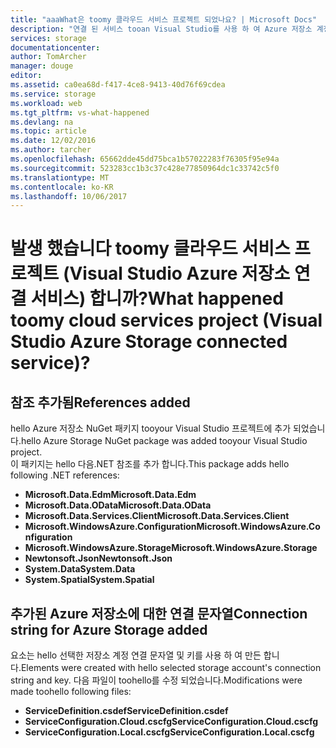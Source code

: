 ```yaml
---
title: "aaaWhat은 toomy 클라우드 서비스 프로젝트 되었나요? | Microsoft Docs"
description: "연결 된 서비스 tooan Visual Studio를 사용 하 여 Azure 저장소 계정을 연결 후 클라우드 서비스 프로젝트에서 결과 설명 합니다."
services: storage
documentationcenter: 
author: TomArcher
manager: douge
editor: 
ms.assetid: ca0ea68d-f417-4ce8-9413-40d76f69cdea
ms.service: storage
ms.workload: web
ms.tgt_pltfrm: vs-what-happened
ms.devlang: na
ms.topic: article
ms.date: 12/02/2016
ms.author: tarcher
ms.openlocfilehash: 65662dde45dd75bca1b57022283f76305f95e94a
ms.sourcegitcommit: 523283cc1b3c37c428e77850964dc1c33742c5f0
ms.translationtype: MT
ms.contentlocale: ko-KR
ms.lasthandoff: 10/06/2017
---
```

# <a name="what-happened-toomy-cloud-services-project-visual-studio-azure-storage-connected-service"></a><span data-ttu-id="7205e-104">발생 했습니다 toomy 클라우드 서비스 프로젝트 (Visual Studio Azure 저장소 연결 서비스) 합니까?</span><span class="sxs-lookup"><span data-stu-id="7205e-104">What happened toomy cloud services project (Visual Studio Azure Storage connected service)?</span></span>
## <a name="references-added"></a><span data-ttu-id="7205e-105">참조 추가됨</span><span class="sxs-lookup"><span data-stu-id="7205e-105">References added</span></span>
<span data-ttu-id="7205e-106">hello Azure 저장소 NuGet 패키지 tooyour Visual Studio 프로젝트에 추가 되었습니다.</span><span class="sxs-lookup"><span data-stu-id="7205e-106">hello Azure Storage NuGet package was added tooyour Visual Studio project.</span></span>  
<span data-ttu-id="7205e-107">이 패키지는 hello 다음.NET 참조를 추가 합니다.</span><span class="sxs-lookup"><span data-stu-id="7205e-107">This package adds hello following .NET references:</span></span>

* <span data-ttu-id="7205e-108">**Microsoft.Data.Edm**</span><span class="sxs-lookup"><span data-stu-id="7205e-108">**Microsoft.Data.Edm**</span></span>
* <span data-ttu-id="7205e-109">**Microsoft.Data.OData**</span><span class="sxs-lookup"><span data-stu-id="7205e-109">**Microsoft.Data.OData**</span></span>
* <span data-ttu-id="7205e-110">**Microsoft.Data.Services.Client**</span><span class="sxs-lookup"><span data-stu-id="7205e-110">**Microsoft.Data.Services.Client**</span></span>
* <span data-ttu-id="7205e-111">**Microsoft.WindowsAzure.Configuration**</span><span class="sxs-lookup"><span data-stu-id="7205e-111">**Microsoft.WindowsAzure.Configuration**</span></span>
* <span data-ttu-id="7205e-112">**Microsoft.WindowsAzure.Storage**</span><span class="sxs-lookup"><span data-stu-id="7205e-112">**Microsoft.WindowsAzure.Storage**</span></span>
* <span data-ttu-id="7205e-113">**Newtonsoft.Json**</span><span class="sxs-lookup"><span data-stu-id="7205e-113">**Newtonsoft.Json**</span></span>
* <span data-ttu-id="7205e-114">**System.Data**</span><span class="sxs-lookup"><span data-stu-id="7205e-114">**System.Data**</span></span>
* <span data-ttu-id="7205e-115">**System.Spatial**</span><span class="sxs-lookup"><span data-stu-id="7205e-115">**System.Spatial**</span></span>

## <a name="connection-string-for-azure-storage-added"></a><span data-ttu-id="7205e-116">추가된 Azure 저장소에 대한 연결 문자열</span><span class="sxs-lookup"><span data-stu-id="7205e-116">Connection string for Azure Storage added</span></span>
<span data-ttu-id="7205e-117">요소는 hello 선택한 저장소 계정 연결 문자열 및 키를 사용 하 여 만든 합니다.</span><span class="sxs-lookup"><span data-stu-id="7205e-117">Elements were created with hello selected storage account's connection string and key.</span></span> <span data-ttu-id="7205e-118">다음 파일이 toohello를 수정 되었습니다.</span><span class="sxs-lookup"><span data-stu-id="7205e-118">Modifications were made toohello following files:</span></span>

* <span data-ttu-id="7205e-119">**ServiceDefinition.csdef**</span><span class="sxs-lookup"><span data-stu-id="7205e-119">**ServiceDefinition.csdef**</span></span>
* <span data-ttu-id="7205e-120">**ServiceConfiguration.Cloud.cscfg**</span><span class="sxs-lookup"><span data-stu-id="7205e-120">**ServiceConfiguration.Cloud.cscfg**</span></span>
* <span data-ttu-id="7205e-121">**ServiceConfiguration.Local.cscfg**</span><span class="sxs-lookup"><span data-stu-id="7205e-121">**ServiceConfiguration.Local.cscfg**</span></span>

